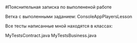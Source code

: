 #Пояснительная записка по выполененой работе

Ветка с выполенными заданием: ConsoleAppPlayersLesson

Все тесты написанные мной находятся в классах:

MyTestsContract.java
MyTestsBusiness.java